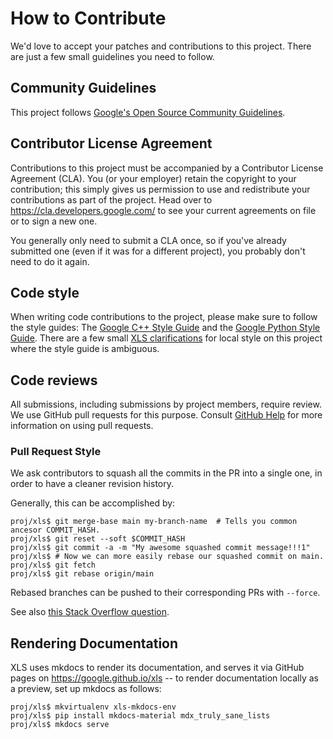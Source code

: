 # How to Contribute

We'd love to accept your patches and contributions to this project. There are
just a few small guidelines you need to follow.

## Community Guidelines

This project follows
[Google's Open Source Community Guidelines](https://opensource.google/conduct/).

## Contributor License Agreement

Contributions to this project must be accompanied by a Contributor License
Agreement (CLA). You (or your employer) retain the copyright to your
contribution; this simply gives us permission to use and redistribute your
contributions as part of the project. Head over to
<https://cla.developers.google.com/> to see your current agreements on file or
to sign a new one.

You generally only need to submit a CLA once, so if you've already submitted one
(even if it was for a different project), you probably don't need to do it
again.

## Code style

When writing code contributions to the project, please make sure to follow the
style guides:
The [Google C++ Style Guide](https://google.github.io/styleguide/cppguide.html)
and the
[Google Python Style Guide](https://google.github.io/styleguide/pyguide.html).
There are a few small [XLS clarifications](xls_style.md) for local
style on this project where the style guide is ambiguous.

## Code reviews

All submissions, including submissions by project members, require review. We
use GitHub pull requests for this purpose. Consult
[GitHub Help](https://help.github.com/articles/about-pull-requests/) for more
information on using pull requests.

### Pull Request Style

We ask contributors to squash all the commits in the PR into a single one, in
order to have a cleaner revision history.

Generally, this can be accomplished by:

```console
proj/xls$ git merge-base main my-branch-name  # Tells you common ancesor COMMIT_HASH.
proj/xls$ git reset --soft $COMMIT_HASH
proj/xls$ git commit -a -m "My awesome squashed commit message!!!1"
proj/xls$ # Now we can more easily rebase our squashed commit on main.
proj/xls$ git fetch
proj/xls$ git rebase origin/main
```

Rebased branches can be pushed to their corresponding PRs with `--force`.

See also [this Stack Overflow
question](https://stackoverflow.com/questions/17354353/git-squash-all-commits-in-branch-without-conflicting).

## Rendering Documentation

XLS uses mkdocs to render its documentation, and serves it via GitHub pages on
https://google.github.io/xls -- to render documentation locally as a preview,
set up mkdocs as follows:

```console
proj/xls$ mkvirtualenv xls-mkdocs-env
proj/xls$ pip install mkdocs-material mdx_truly_sane_lists
proj/xls$ mkdocs serve
```
